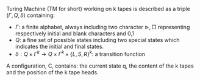 Turing Machine (TM for short) working on k tapes is described as a triple $(\Gamma, Q ,\delta)$ containing:
- $\Gamma$: a finite alphabet, always including two character $\rhd, \Box$ representing respectively initial and blank characters and 0,1 
- $Q$: a fine set of possible states including two special states which indicates the initial and final states.
- $\delta: Q \times \Gamma^k \rightarrow Q \times \Gamma^k \times \{L,S,R\}^k$: a transition function


A configuration, C, contains: the current state q, the content of the k tapes and the position of the k tape heads.